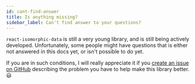 ```yaml
---
id: cant-find-answer
title: Is anything missing?
sidebar_label: Can't find answer to your questions?
---
```


`react-isomorphic-data` is still a very young library, and is still being actively developed. Unfortunately, some people might have questions that is either not answered in this docs yet, or isn't possible to do yet.

If you are in such conditions, I will really appreciate it if you [create an issue on GitHub](https://github.com/jackyef/react-isomorphic-data/issues) describing the problem you have to help make this library better. 😃
